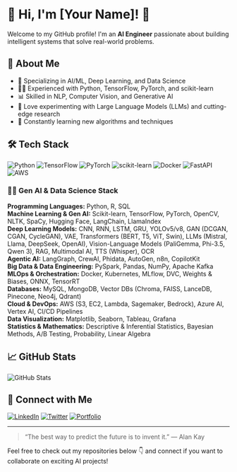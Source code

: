 # 👋 Hi, I'm [Your Name]! 🤖

Welcome to my GitHub profile! I'm an **AI Engineer** passionate about building intelligent systems that solve real-world problems.

## 🚀 About Me

- 🧠 Specializing in AI/ML, Deep Learning, and Data Science
- 👨‍💻 Experienced with Python, TensorFlow, PyTorch, and scikit-learn
- 📊 Skilled in NLP, Computer Vision, and Generative AI
- 🔬 Love experimenting with Large Language Models (LLMs) and cutting-edge research
- 🌱 Constantly learning new algorithms and techniques

## 🛠️ Tech Stack

![Python](https://img.shields.io/badge/Python-3776AB?style=for-the-badge&logo=python&logoColor=white)
![TensorFlow](https://img.shields.io/badge/TensorFlow-FF6F00?style=for-the-badge&logo=tensorflow&logoColor=white)
![PyTorch](https://img.shields.io/badge/PyTorch-EE4C2C?style=for-the-badge&logo=pytorch&logoColor=white)
![scikit-learn](https://img.shields.io/badge/scikit--learn-F7931E?style=for-the-badge&logo=scikit-learn&logoColor=white)
![Docker](https://img.shields.io/badge/Docker-2496ED?style=for-the-badge&logo=docker&logoColor=white)
![FastAPI](https://img.shields.io/badge/FastAPI-009688?style=for-the-badge&logo=fastapi&logoColor=white)
![AWS](https://img.shields.io/badge/AWS-232F3E?style=for-the-badge&logo=amazon-aws&logoColor=white)

### 🧑‍🔬 Gen AI & Data Science Stack

**Programming Languages:** Python, R, SQL  
**Machine Learning & Gen AI:** Scikit-learn, TensorFlow, PyTorch, OpenCV, NLTK, SpaCy, Hugging Face, LangChain, LlamaIndex  
**Deep Learning Models:** CNN, RNN, LSTM, GRU, YOLOv5/v8, GAN (DCGAN, CGAN, CycleGAN), VAE, Transformers (BERT, T5, ViT, Swin), LLMs (Mistral, Llama, DeepSeek, OpenAI), Vision-Language Models (PaliGemma, Phi-3.5, Qwen 3), RAG, Multimodal AI, TTS (Whisper), OCR  
**Agentic AI:** LangGraph, CrewAI, Phidata, AutoGen, n8n, CopilotKit  
**Big Data & Data Engineering:** PySpark, Pandas, NumPy, Apache Kafka  
**MLOps & Orchestration:** Docker, Kubernetes, MLflow, DVC, Weights & Biases, ONNX, TensorRT  
**Databases:** MySQL, MongoDB, Vector DBs (Chroma, FAISS, LanceDB, Pinecone, Neo4j, Qdrant)  
**Cloud & DevOps:** AWS (S3, EC2, Lambda, Sagemaker, Bedrock), Azure AI, Vertex AI, CI/CD Pipelines  
**Data Visualization:** Matplotlib, Seaborn, Tableau, Grafana  
**Statistics & Mathematics:** Descriptive & Inferential Statistics, Bayesian Methods, A/B Testing, Probability, Linear Algebra  

## 📈 GitHub Stats

![GitHub Stats](https://github-readme-stats.vercel.app/api?username=RipanPurkait&show_icons=true&hide_title=true&theme=radical)

## 🔗 Connect with Me

[![LinkedIn](https://img.shields.io/badge/LinkedIn-blue?style=for-the-badge&logo=linkedin)](https://www.linkedin.com/in/YOUR-LINKEDIN/)
[![Twitter](https://img.shields.io/badge/Twitter-1DA1F2?style=for-the-badge&logo=twitter&logoColor=white)](https://twitter.com/YOUR_TWITTER)
[![Portfolio](https://img.shields.io/badge/Portfolio-000?style=for-the-badge&logo=About.me&logoColor=white)](https://YOUR_PORTFOLIO_URL/)

---

> “The best way to predict the future is to invent it.” — Alan Kay

Feel free to check out my repositories below 👇 and connect if you want to collaborate on exciting AI projects!
